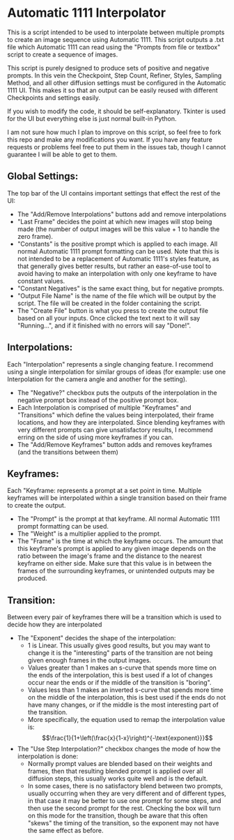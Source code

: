 # Automatic 1111 Interpolator

This is a script intended to be used to interpolate between multiple prompts to create an image sequence using Automatic 1111. This script outputs a .txt file which Automatic 1111 can read using the "Prompts from file or textbox" script to create a sequence of images.

This script is purely designed to produce sets of positive and negative prompts. In this vein the Checkpoint, Step Count, Refiner, Styles, Sampling Method, and all other diffusion settings must be configured in the Automatic 1111 UI. This makes it so that an output can be easily reused with different Checkpoints and settings easily.

If you wish to modify the code, it should be self-explanatory. Tkinter is used for the UI but everything else is just normal built-in Python.

I am not sure how much I plan to improve on this script, so feel free to fork this repo and make any modifications you want. If you have any feature requests or problems feel free to put them in the issues tab, though I cannot guarantee I will be able to get to them.

## Global Settings:
The top bar of the UI contains important settings that effect the rest of the UI:
- The "Add/Remove Interpolations" buttons add and remove interpolations
- "Last Frame" decides the point at which new images will stop being made (the number of output images will be this value + 1 to handle the zero frame).
- "Constants" is the positive prompt which is applied to each image. All normal Automatic 1111 prompt formatting can be used. Note that this is not intended to be a replacement of Automatic 1111's styles feature, as that generally gives better results, but rather an ease-of-use tool to avoid having to make an interpolation with only one keyframe to have constant values.
- "Constant Negatives" is the same exact thing, but for negative prompts.
- "Output File Name" is the name of the file which will be output by the script. The file will be created in the folder containing the script.
- The "Create File" button is what you press to create the output file based on all your inputs. Once clicked the text next to it will say "Running...", and if it finished with no errors will say "Done!".

## Interpolations:
Each "Interpolation" represents a single changing feature. I recommend using a single interpolation for similar groups of ideas (for example: use one Interpolation for the camera angle and another for the setting).
- The "Negative?" checkbox puts the outputs of the interpolation in the negative prompt box instead of the positive prompt box.
- Each Interpolation is comprised of multiple "Keyframes" and "Transitions" which define the values being interpolated, their frame locations, and how they are interpolated. Since blending keyframes with very different prompts can give unsatisfactory results, I recommend erring on the side of using more keyframes if you can.
- The "Add/Remove Keyframes" button adds and removes keyframes (and the transitions between them)

## Keyframes:
Each "Keyframe: represents a prompt at a set point in time. Multiple keyframes will be interpolated within a single transition based on their frame to create the output.
- The "Prompt" is the prompt at that keyframe. All normal Automatic 1111 prompt formatting can be used.
- The "Weight" is a multiplier applied to the prompt.
- The "Frame" is the time at which the keyframe occurs. The amount that this keyframe's prompt is applied to any given image depends on the ratio between the image's frame and the distance to the nearest keyframe on either side. Make sure that this value is in between the frames of the surrounding keyframes, or unintended outputs may be produced.

## Transition:
Between every pair of keyframes there will be a transition which is used to decide how they are interpolated
- The "Exponent" decides the shape of the interpolation:
  - 1 is Linear. This usually gives good results, but you may want to change it is the "interesting" parts of the transition are not being given enough frames in the output images.
  - Values greater than 1 makes an s-curve that spends more time on the ends of the interpolation, this is best used if a lot of changes occur near the ends or if the middle of the transition is "boring".
  - Values less than 1 makes an inverted s-curve that spends more time on the middle of the interpolation, this is best used if the ends do not have many changes, or if the middle is the most interesting part of the transition.
  - More specifically, the equation used to remap the interpolation value is: $$\frac{1}{1+\left(\frac{x}{1-x}\right)^{-\text{exponent}}}$$
- The "Use Step Interpolation?" checkbox changes the mode of how the interpolation is done:
  - Normally prompt values are blended based on their weights and frames, then that resulting blended prompt is applied over all diffusion steps, this usually works quite well and is the default.
  - In some cases, there is no satisfactory blend between two prompts, usually occurring when they are very different and of different types, in that case it may be better to use one prompt for some steps, and then use the second prompt for the rest. Checking the box will turn on this mode for the transition, though be aware that this often "skews" the timing of the transition, so the exponent may not have the same effect as before.
